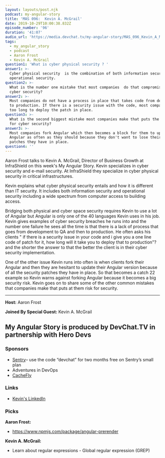 ```yaml
---
layout: layouts/post.njk
podcast: my-angular-story
title: 'MAS 096:  Kevin A. McGrail'
date: 2019-10-29T10:00:38.832Z
episode_number: '96'
duration: '41:07'
audio_url: 'https://media.devchat.tv/my-angular-story/MAS_096_Kevin_A_McGrail.mp3'
tags:
  - my_angular_story
  - podcast
  - Aaron Frost
  - Kevin A. McGrail
question1: 'What is cyber physical security ? '
answer1: >-
  Cyber physical security  is the combination of both information security and
  operational security.
question2: >-
  What is the number one mistake that most companies  do that compromises their
  cyber security? 
answer2: >-
  Most companies do not have a process in place that takes code from development
  to production. If there is a security issue with the code, most companies take
  too long to deploy the patch in place. 
question3: >-
  What is the second biggest mistake most companies make that puts the at risk
  for cyber security?
answer3: >-
  Most companies fork Angular which then becomes a block for them to update
  Angular as often as they should because they don't want to lose their security
  patches they have in place. 
question4: ''
---
```



Aaron Frost talks to Kevin A. McGrail, Director of Business Growth at InfraShield on this week's My Angular Story. Kevin specializes in cyber security and e-mail security. At InfraShield they specialize in cyber physical security in critical infrastructures. 

Kevin explains what cyber physical security entails and how it is different than IT security. It includes both information security and operational security including a wide spectrum  from computer access to building access. 

Bridging both physical and cyber space security requires Kevin to use a lot of Angular but Angular is only one of the 40 languages Kevin uses in his job. Kevin gives examples of cyber security breaches he runs into and the number one failure he sees all the time is that there is a lack of process that goes from development to QA and then to production. He often asks his clients " if there is a security issue in your code and i give you a one line code of patch for it, how long will it take you to deploy that to production"? and the shorter the answer to that the better the client is in their cyber security implementation. 

One of the other issue Kevin runs into often is when clients fork their Angular and then they are hesitant to update their Angular version because of all the security patches they have in place. So that becomes a catch 22 example so Kevin warns against forking Angular because it becomes a big security risk. Kevin goes on to share some of the other common mistakes that companies make that puts at them risk for security. 

****

**Host:** Aaron Frost

**Joined By Special Guest:** Kevin A. McGrail

## **My Angular Story is produced by DevChat.TV in partnership with Hero Devs**

### **Sponsors**

* [Sentry](http://sentry.io/)– use the code “devchat” for two months free on Sentry’s small plan
* Adventures in DevOps
* [CacheFly](https://www.cachefly.com/)

### **Links**

* [Kevin's LinkedIn](https://www.linkedin.com/in/kmcgrail/)   

### **Picks**

**Aaron Frost:**

* <https://www.npmjs.com/package/angular-prerender>

**Kevin A. McGrail:**

* Learn about regular expressions - Global regular expression (GREP)

